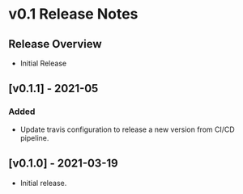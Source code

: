 # v0.1 Release Notes

## Release Overview

- Initial Release

## [v0.1.1] - 2021-05

### Added

- Update travis configuration to release a new version from CI/CD pipeline.

## [v0.1.0] - 2021-03-19

- Initial release.
